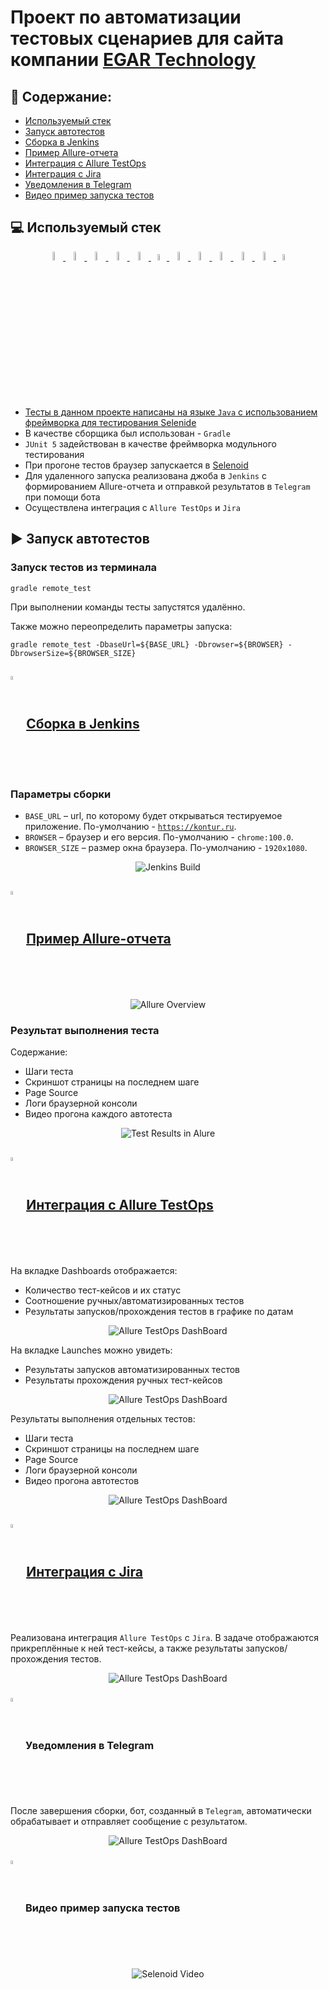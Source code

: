 # Проект по автоматизации тестовых сценариев для сайта компании [EGAR Technology](https://egartech.ru/)
## :pushpin: Содержание:

- [Используемый стек](#computer-используемый-стек)
- [Запуск автотестов](#arrow_forward-запуск-автотестов)
- [Сборка в Jenkins](#-сборка-в-jenkins)
- [Пример Allure-отчета](#-пример-allure-отчета)
- [Интеграция с Allure TestOps](#-интеграция-с-allure-testops)
- [Интеграция с Jira](#-интеграция-с-jira)
- [Уведомления в Telegram](#-уведомления-в-telegram)
- [Видео пример запуска тестов](#-видео-пример-запуска-тестов)
## :computer: Используемый стек

<p align="center">
<a href="https://www.jetbrains.com/idea/"><img width="6%" title="IntelliJ IDEA" src="media/logo/Intelij_IDEA.svg">
<a href="https://www.java.com/"><img width="6%" title="Java" src="media/logo/Java.svg">
<a href="https://selenide.org/"><img width="6%" title="Selenide" src="media/logo/Selenide.svg">
<a href="https://aerokube.com/selenoid/"><img width="6%" title="Selenoid" src="media/logo/Selenoid.svg">
<a href="https://github.com/allure-framework/allure2"><img width="6%" title="Allure Report" src="media/logo/Allure_Report.svg">
<a href="https://qameta.io/"><img width="5%" title="Allure TestOps" src="media/logo/AllureTestOps.svg">
<a href="https://gradle.org/"><img width="6%" title="Gradle" src="media/logo/Gradle.svg">
<a href="https://junit.org/junit5/"><img width="6%" title="JUnit5" src="media/logo/JUnit5.svg">
<a href="https://github.com/"><img width="6%" title="GitHub" src="media/logo/GitHub.svg">
<a href="https://www.jenkins.io/"><img width="6%" title="Jenkins" src="media/logo/Jenkins.svg">
<a href="https://web.telegram.org/"><img width="6%" title="Telegram" src="media/logo/Telegram.svg">
<a href="https://www.atlassian.com/ru/software/jira"><img width="5%" title="Jira" src="media/logo/Jira.svg">
</p>

- Тесты в данном проекте написаны на языке <code>Java</code> с использованием фреймворка для тестирования [Selenide](https://selenide.org/)
- В качестве сборщика был использован - <code>Gradle</code>
- <code>JUnit 5</code> задействован в качестве фреймворка модульного тестирования
- При прогоне тестов браузер запускается в [Selenoid](https://aerokube.com/selenoid/)
- Для удаленного запуска реализована джоба в <code>Jenkins</code> с формированием Allure-отчета и отправкой результатов в <code>Telegram</code> при помощи бота
- Осуществлена интеграция с <code>Allure TestOps</code> и <code>Jira</code>

## :arrow_forward: Запуск автотестов

### Запуск тестов из терминала
```
gradle remote_test
```
При выполнении команды тесты запустятся удалённо.

Также можно переопределить параметры запуска:
```
gradle remote_test -DbaseUrl=${BASE_URL} -Dbrowser=${BROWSER} -DbrowserSize=${BROWSER_SIZE}
```


## <img width="4%" style="vertical-align:middle" title="Jenkins" src="media/logo/Jenkins.svg"> [Сборка в Jenkins](https://jenkins.autotests.cloud/job/polina_rumak_kontur/)
### Параметры сборки
* <code>BASE_URL</code> – url, по которому будет открываться тестируемое приложение. По-умолчанию - <code>https://kontur.ru</code>.
* <code>BROWSER</code> – браузер и его версия. По-умолчанию - <code>chrome:100.0</code>.
* <code>BROWSER_SIZE</code> – размер окна браузера. По-умолчанию - <code>1920x1080</code>.

<p align="center">
<img title="Jenkins Build" src="media/screens/jenkins.png">
</p>

## <img width="4%" style="vertical-align:middle" title="Allure Report" src="media/logo/Allure_Report.svg"> [Пример Allure-отчета](https://jenkins.autotests.cloud/job/polina_rumak_kontur/9/allure/)
<p align="center">
<img title="Allure Overview" src="media/screens/allure.png">
</p>

### Результат выполнения теста
Содержание:
* Шаги теста
* Скриншот страницы на последнем шаге
* Page Source
* Логи браузерной консоли
* Видео прогона каждого автотеста

<p align="center">
<img title="Test Results in Alure" src="media/screens/resultTest.png">
</p>

## <img width="4%" style="vertical-align:middle" title="Allure TestOps" src="media/logo/AllureTestOps.svg"> [Интеграция с Allure TestOps](https://allure.autotests.cloud/project/2463/launches)
На вкладке Dashboards отображается:
- Количество тест-кейсов и их статус
- Соотношение ручных/автоматизированных тестов
- Результаты запусков/прохождения тестов в графике по датам
<p align="center">
<img title="Allure TestOps DashBoard" src="media/screens/Dashboards_TestOps.png">
</p>

На вкладке Launches можно увидеть:
- Результаты запусков автоматизированных тестов
- Результаты прохождения ручных тест-кейсов
<p align="center">
<img title="Allure TestOps DashBoard" src="media/screens/Launches_TestOps.png">
</p>

Результаты выполнения отдельных тестов:
* Шаги теста
* Скриншот страницы на последнем шаге
* Page Source
* Логи браузерной консоли
* Видео прогона автотестов

<p align="center">
<img title="Allure TestOps DashBoard" src="media/screens/result_TestOps.png">
</p>

## <img width="4%" style="vertical-align:middle" title="Jira" src="media/logo/Jira.svg"> [Интеграция с Jira](https://jira.autotests.cloud/browse/HOMEWORK-732)
Реализована интеграция <code>Allure TestOps</code> с <code>Jira</code>. В задаче отображаются прикреплённые к ней тест-кейсы, а также результаты запусков/прохождения тестов.
<p align="center">
<img title="Allure TestOps DashBoard" src="media/screens/jira.png">
</p>

### <img width="4%" style="vertical-align:middle" title="Telegram" src="media/logo/Telegram.svg"> Уведомления в Telegram
После завершения сборки, бот, созданный в <code>Telegram</code>, автоматически обрабатывает и отправляет сообщение с результатом.
<p align="center">
<img title="Allure TestOps DashBoard" src="media/screens/telegram.png">
</p>

### <img width="4%" style="vertical-align:middle" title="Selenoid" src="media/logo/Selenoid.svg"> Видео пример запуска тестов
<p align="center">
  <img title="Selenoid Video" src="media/screens/video.gif">
</p>
